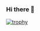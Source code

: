 ### Hi there 👋

[![trophy](https://github-profile-trophy.vercel.app/?username=r0b0k)](https://github.com/ryo-ma/github-profile-trophy)

